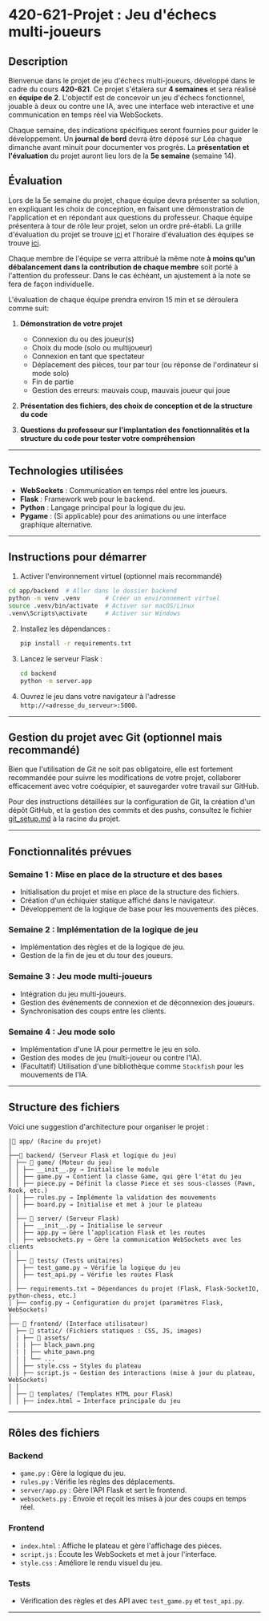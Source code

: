 # 420-621-Projet : Jeu d'échecs multi-joueurs

## **Description**
Bienvenue dans le projet de jeu d'échecs multi-joueurs, développé dans le cadre du cours **420-621**. Ce projet s'étalera sur **4 semaines** et sera réalisé en **équipe de 2**. L'objectif est de concevoir un jeu d'échecs fonctionnel, jouable à deux ou contre une IA, avec une interface web interactive et une communication en temps réel via WebSockets.

Chaque semaine, des indications spécifiques seront fournies pour guider le développement. Un **journal de bord** devra être déposé sur Léa chaque dimanche avant minuit pour documenter vos progrès. La **présentation et l'évaluation** du projet auront lieu lors de la **5e semaine** (semaine 14).

## Évaluation
Lors de la 5e semaine du projet, chaque équipe devra présenter sa solution, en expliquant les choix de conception, en faisant une démonstration de l'application et en répondant aux questions du professeur.
Chaque équipe présentera à tour de rôle leur projet, selon un ordre pré-établi.
La grille d'évaluation du projet se trouve [ici](https://cmaisonneuveqcca-my.sharepoint.com/:x:/g/personal/eterriault_cmaisonneuve_qc_ca/EV6TFQNx_o1Ko-Jl604Wn28B9TnuOxS9cKd5_EG0wPLMjA?e=MM26cH) et l'horaire d'évaluation des équipes se trouve [ici](https://cmaisonneuveqcca-my.sharepoint.com/:x:/r/personal/eterriault_cmaisonneuve_qc_ca/Documents/H25/420-621-MA/Projet/horaire_evaluation.xlsx?d=wd4f2cd06f584428b8da11f8eb5b78e9c&csf=1&web=1&e=8rQqkd).

Chaque membre de l'équipe se verra attribué la même note **à moins qu'un débalancement dans la contribution de chaque membre** soit porté à l'attention du professeur. Dans le cas échéant, un ajustement à la note se fera de façon individuelle.

L'évaluation de chaque équipe prendra environ 15 min et se déroulera comme suit:
1. **Démonstration de votre projet**
   - Connexion du ou des joueur(s)
   - Choix du mode (solo ou multijoueur)
   - Connexion en tant que spectateur
   - Déplacement des pièces, tour par tour (ou réponse de l'ordinateur si mode solo)
   - Fin de partie
   - Gestion des erreurs: mauvais coup, mauvais joueur qui joue

2. **Présentation des fichiers, des choix de conception et de la structure du code**
   
3. **Questions du professeur sur l'implantation des fonctionnalités et la structure du code pour tester votre compréhension**
   
---
## **Technologies utilisées**
- **WebSockets** : Communication en temps réel entre les joueurs.
- **Flask** : Framework web pour le backend.
- **Python** : Langage principal pour la logique du jeu.
- **Pygame** : (Si applicable) pour des animations ou une interface graphique alternative.

---
## **Instructions pour démarrer**

1. Activer l'environnement virtuel (optionnel mais recommandé)
```bash
cd app/backend  # Aller dans le dossier backend
python -m venv .venv       # Créer un environnement virtuel
source .venv/bin/activate  # Activer sur macOS/Linux
.venv\Scripts\activate     # Activer sur Windows
```

2. Installez les dépendances :
   ```bash
   pip install -r requirements.txt
   ```
3. Lancez le serveur Flask :
   ```bash
   cd backend
   python -m server.app
   ```
4. Ouvrez le jeu dans votre navigateur à l'adresse `http://<adresse_du_serveur>:5000`.

---

## **Gestion du projet avec Git (optionnel mais recommandé)**

Bien que l'utilisation de Git ne soit pas obligatoire, elle est fortement recommandée pour suivre les modifications de votre projet, collaborer efficacement avec votre coéquipier, et sauvegarder votre travail sur GitHub.

Pour des instructions détaillées sur la configuration de Git, la création d'un dépôt GitHub, et la gestion des commits et des pushs, consultez le fichier [git_setup.md](git_setup.md) à la racine du projet.

---

## **Fonctionnalités prévues**
### **Semaine 1 : Mise en place de la structure et des bases**
- Initialisation du projet et mise en place de la structure des fichiers.
- Création d'un échiquier statique affiché dans le navigateur.
- Développement de la logique de base pour les mouvements des pièces.

### **Semaine 2 : Implémentation de la logique de jeu**
- Implémentation des règles et de la logique de jeu.
- Gestion de la fin de jeu et du tour des joueurs.

### **Semaine 3 : Jeu mode multi-joueurs**
- Intégration du jeu multi-joueurs.
- Gestion des événements de connexion et de déconnexion des joueurs.
- Synchronisation des coups entre les clients.

### **Semaine 4 : Jeu mode solo**
- Implémentation d'une IA pour permettre le jeu en solo.
- Gestion des modes de jeu (multi-joueur ou contre l'IA).
- (Facultatif) Utilisation d'une bibliothèque comme `Stockfish` pour les mouvements de l'IA.

---

## Structure des fichiers

Voici une suggestion d'architecture pour organiser le projet :

```text
|📂 app/ (Racine du projet)
│
├──📂 backend/ (Serveur Flask et logique du jeu)
│ ├── 📂 game/ (Moteur du jeu)
│ │ ├── __init__.py → Initialise le module
│ │ ├── game.py → Contient la classe Game, qui gère l'état du jeu
│ │ ├── piece.py → Définit la classe Piece et ses sous-classes (Pawn, Rook, etc.)
│ │ ├── rules.py → Implémente la validation des mouvements
│ │ ├── board.py → Initialise et met à jour le plateau
│ │
│ ├── 📂 server/ (Serveur Flask)
│ │ ├── __init__.py → Initialise le serveur
│ │ ├── app.py → Gère l’application Flask et les routes
│ │ ├── websockets.py → Gère la communication WebSockets avec les clients
│ │
│ ├── 📂 tests/ (Tests unitaires)
│ │ ├── test_game.py → Vérifie la logique du jeu
│ │ ├── test_api.py → Vérifie les routes Flask
│ │
│ ├── requirements.txt → Dépendances du projet (Flask, Flask-SocketIO, python-chess, etc.)
│ ├── config.py → Configuration du projet (paramètres Flask, WebSockets)
│
├── 📂 frontend/ (Interface utilisateur)
│ ├── 📂 static/ (Fichiers statiques : CSS, JS, images)
│ | ├── 📂 assets/
│ | | ├── black_pawn.png
│ | | ├── white_pawn.png
│ | | └── ...
│ │ ├── style.css → Styles du plateau
│ │ ├── script.js → Gestion des interactions (mise à jour du plateau, WebSockets)
│ │
│ ├── 📂 templates/ (Templates HTML pour Flask)
│ │ ├── index.html → Interface principale du jeu
```
---

## Rôles des fichiers

### **Backend**
- `game.py` : Gère la logique du jeu.
- `rules.py` : Vérifie les règles des déplacements.
- `server/app.py` : Gère l’API Flask et sert le frontend.
- `websockets.py` : Envoie et reçoit les mises à jour des coups en temps réel.

### **Frontend**
- `index.html` : Affiche le plateau et gère l'affichage des pièces.
- `script.js` : Écoute les WebSockets et met à jour l'interface.
- `style.css` : Améliore le rendu visuel du jeu.

### **Tests**
- Vérification des règles et des API avec `test_game.py` et `test_api.py`.

---

